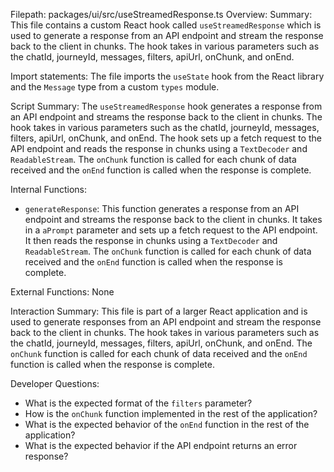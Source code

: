 Filepath: packages/ui/src/useStreamedResponse.ts
Overview: Summary:
This file contains a custom React hook called `useStreamedResponse` which is used to generate a response from an API endpoint and stream the response back to the client in chunks. The hook takes in various parameters such as the chatId, journeyId, messages, filters, apiUrl, onChunk, and onEnd.

Import statements:
The file imports the `useState` hook from the React library and the `Message` type from a custom `types` module.

Script Summary:
The `useStreamedResponse` hook generates a response from an API endpoint and streams the response back to the client in chunks. The hook takes in various parameters such as the chatId, journeyId, messages, filters, apiUrl, onChunk, and onEnd. The hook sets up a fetch request to the API endpoint and reads the response in chunks using a `TextDecoder` and `ReadableStream`. The `onChunk` function is called for each chunk of data received and the `onEnd` function is called when the response is complete.

Internal Functions:
- `generateResponse`: This function generates a response from an API endpoint and streams the response back to the client in chunks. It takes in a `aPrompt` parameter and sets up a fetch request to the API endpoint. It then reads the response in chunks using a `TextDecoder` and `ReadableStream`. The `onChunk` function is called for each chunk of data received and the `onEnd` function is called when the response is complete.

External Functions:
None

Interaction Summary:
This file is part of a larger React application and is used to generate responses from an API endpoint and stream the response back to the client in chunks. The hook takes in various parameters such as the chatId, journeyId, messages, filters, apiUrl, onChunk, and onEnd. The `onChunk` function is called for each chunk of data received and the `onEnd` function is called when the response is complete.

Developer Questions:
- What is the expected format of the `filters` parameter?
- How is the `onChunk` function implemented in the rest of the application?
- What is the expected behavior of the `onEnd` function in the rest of the application?
- What is the expected behavior if the API endpoint returns an error response?

